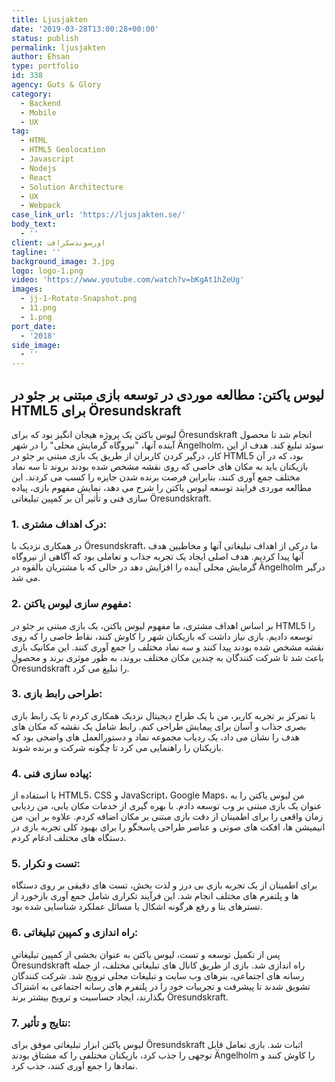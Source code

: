 ```yaml
---
title: Ljusjakten
date: '2019-03-28T13:00:28+00:00'
status: publish
permalink: ljusjakten
author: Ehsan
type: portfolio
id: 338
agency: Guts & Glory
category:
  - Backend
  - Mobile
  - UX
tag:
  - HTML
  - HTML5 Geolocation
  - Javascript
  - Nodejs
  - React
  - Solution Architecture
  - UX
  - Webpack
case_link_url: 'https://ljusjakten.se/'
body_text:
  - ''
client: اورسوندسکرافت
tagline: ''
background_image: 3.jpg
logo: logo-1.png
video: 'https://www.youtube.com/watch?v=bKgAt1hZeUg'
images:
  - jj-1-Rotato-Snapshot.png
  - 11.png
  - 1.png
port_date:
  - '2018'
side_image:
  - ''
---
```

<h2>لیوس یاکتن: مطالعه موردی در توسعه بازی مبتنی بر جئو در HTML5 برای Öresundskraft</h2>
  <p>
    لیوس یاکتن یک پروژه هیجان انگیز بود که برای Öresundskraft انجام شد تا محصول آینده آنها، "نیروگاه گرمایش محلی" را در شهر Ängelholm، سوئد تبلیغ کند. هدف از این کار، درگیر کردن کاربران از طریق یک بازی مبتنی بر جئو در HTML5 بود، که در آن بازیکنان باید به مکان های خاصی که روی نقشه مشخص شده بودند بروند تا سه نماد مختلف جمع آوری کنند، بنابراین فرصت برنده شدن جایزه را کسب می کردند. این مطالعه موردی فرایند توسعه لیوس یاکتن را شرح می دهد، نمایش مفهوم بازی، پیاده سازی فنی و تأثیر آن بر کمپین تبلیغاتی Öresundskraft.
  </p>

  <h3>1. درک اهداف مشتری:</h3>
  <p>
    در همکاری نزدیک با Öresundskraft، ما درکی از اهداف تبلیغاتی آنها و مخاطبین هدف آنها پیدا کردیم. هدف اصلی ایجاد یک تجربه جذاب و تعاملی بود که آگاهی از نیروگاه گرمایش محلی آینده را افزایش دهد در حالی که با مشتریان بالقوه در Ängelholm درگیر می شد.
  </p>

  <h3>2. مفهوم سازی لیوس یاکتن:</h3>
  <p>
    بر اساس اهداف مشتری، ما مفهوم لیوس یاکتن، یک بازی مبتنی بر جئو در HTML5 را توسعه دادیم. بازی نیاز داشت که بازیکنان شهر را کاوش کنند، نقاط خاصی را که روی نقشه مشخص شده بودند پیدا کنند و سه نماد مختلف را جمع آوری کنند. این مکانیک بازی باعث شد تا شرکت کنندگان به چندین مکان مختلف بروند، به طور موثری برند و محصول Öresundskraft را تبلیغ می کرد.
  </p>

  <h3>3. طراحی رابط بازی:</h3>
  <p>
    با تمرکز بر تجربه کاربر، من با یک طراح دیجیتال نزدیک همکاری کردم تا یک رابط بازی بصری جذاب و آسان برای پیمایش طراحی کنم. رابط شامل یک نقشه که مکان های هدف را نشان می داد، یک ردیاب مجموعه نماد و دستورالعمل های واضحی بود که بازیکنان را راهنمایی می کرد تا چگونه شرکت و برنده شوند.
  </p>

  <h3>4. پیاده سازی فنی:</h3>
  <p>
    با استفاده از HTML5، CSS و JavaScript، Google Maps، من لیوس یاکتن را به عنوان یک بازی مبتنی بر وب توسعه دادم. با بهره گیری از خدمات مکان یابی، من ردیابی زمان واقعی را برای اطمینان از دقت بازی مبتنی بر مکان اضافه کردم. علاوه بر این، من انیمیشن ها، افکت های صوتی و عناصر طراحی پاسخگو را برای بهبود کلی تجربه بازی در دستگاه های مختلف ادغام کردم.
  </p>

  <h3>5. تست و تکرار:</h3>
  <p>
    برای اطمینان از یک تجربه بازی بی درز و لذت بخش، تست های دقیقی بر روی دستگاه ها و پلتفرم های مختلف انجام شد. این فرآیند تکراری شامل جمع آوری بازخورد از تسترهای بتا و رفع هرگونه اشکال یا مسائل عملکرد شناسایی شده بود.
  </p>

  <h3>6. راه اندازی و کمپین تبلیغاتی:</h3>
  <p>
    پس از تکمیل توسعه و تست، لیوس یاکتن به عنوان بخشی از کمپین تبلیغاتی Öresundskraft راه اندازی شد. بازی از طریق کانال های تبلیغاتی مختلف، از جمله رسانه های اجتماعی، بنرهای وب سایت و تبلیغات محلی ترویج شد. شرکت کنندگان تشویق شدند تا پیشرفت و تجربیات خود را در پلتفرم های رسانه اجتماعی به اشتراک بگذارند، ایجاد حساسیت و ترویج بیشتر برند Öresundskraft.
  </p>

  <h3>7. نتایج و تأثیر:</h3>
  <p>
    لیوس یاکتن ابزار تبلیغاتی موفق برای Öresundskraft اثبات شد. بازی تعامل قابل توجهی را جذب کرد، بازیکنان مختلفی را که مشتاق بودند Ängelholm را کاوش کنند و نمادها را جمع آوری کنند، جذب کرد.
